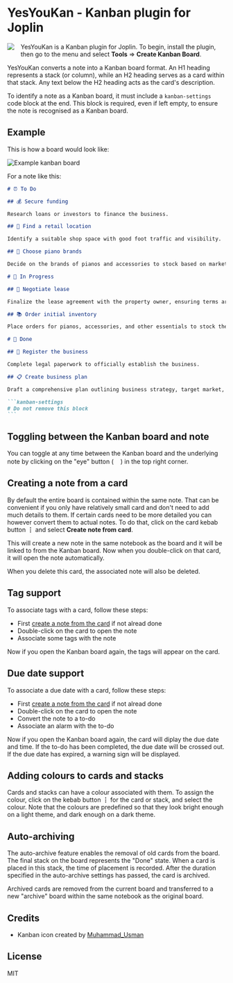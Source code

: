 # YesYouKan - Kanban plugin for Joplin

<img style="float:left; margin-right: 15px; margin-bottom:15px;" src="doc/images/icon48.png"/>

YesYouKan is a Kanban plugin for Joplin. To begin, install the plugin, then go to the menu and select **Tools** => **Create Kanban Board**.

YesYouKan converts a note into a Kanban board format. An H1 heading represents a stack (or column), while an H2 heading serves as a card within that stack. Any text below the H2 heading acts as the card's description.

To identify a note as a Kanban board, it must include a `kanban-settings` code block at the end. This block is required, even if left empty, to ensure the note is recognised as a Kanban board.

## Example

This is how a board would look like:

![Example kanban board](./doc/images/ExampleBoard.png)

For a note like this:

````markdown
# ⏰ To Do

## 💰 Secure funding

Research loans or investors to finance the business.

## 🏬 Find a retail location

Identify a suitable shop space with good foot traffic and visibility.

## 🎹 Choose piano brands

Decide on the brands of pianos and accessories to stock based on market demand.

# 🚀 In Progress

## 🧾 Negotiate lease

Finalize the lease agreement with the property owner, ensuring terms are favorable.

## 📚 Order initial inventory

Place orders for pianos, accessories, and other essentials to stock the store.

# 🎉 Done

## 📒 Register the business

Complete legal paperwork to officially establish the business.

## 📋 Create business plan

Draft a comprehensive plan outlining business strategy, target market, and financial projections.

```kanban-settings
# Do not remove this block
```
````

## Toggling between the Kanban board and note

You can toggle at any time between the Kanban board and the underlying note by clicking on the "eye" button (<img style="height: 16px;" src="./doc/images/ToggleButton.png"/>) in the top right corner.

## Creating a note from a card

By default the entire board is contained within the same note. That can be convenient if you only have relatively small card and don't need to add much details to them. If certain cards need to be more detailed you can however convert them to actual notes. To do that, click on the card kebab button **⋮** and select **Create note from card**.

This will create a new note in the same notebook as the board and it will be linked to from the Kanban board. Now when you double-click on that card, it will open the note automatically.

When you delete this card, the associated note will also be deleted.

## Tag support

To associate tags with a card, follow these steps:

- First [create a note from the card](#creating-a-note-from-a-card) if not alread done
- Double-click on the card to open the note
- Associate some tags with the note

Now if you open the Kanban board again, the tags will appear on the card.

## Due date support

To associate a due date with a card, follow these steps:

- First [create a note from the card](#creating-a-note-from-a-card) if not alread done
- Double-click on the card to open the note
- Convert the note to a to-do
- Associate an alarm with the to-do

Now if you open the Kanban board again, the card will diplay the due date and time. If the to-do has been completed, the due date will be crossed out. If the due date has expired, a warning sign will be displayed.

## Adding colours to cards and stacks

Cards and stacks can have a colour associated with them. To assign the colour, click on the kebab button **⋮** for the card or stack, and select the colour. Note that the colours are predefined so that they look bright enough on a light theme, and dark enough on a dark theme.

## Auto-archiving

The auto-archive feature enables the removal of old cards from the board. The final stack on the board represents the "Done" state. When a card is placed in this stack, the time of placement is recorded. After the duration specified in the auto-archive settings has passed, the card is archived.

Archived cards are removed from the current board and transferred to a new "archive" board within the same notebook as the original board.

## Credits

- Kanban icon created by [Muhammad_Usman](https://www.flaticon.com/authors/muhammad-usman)

## License 

MIT
